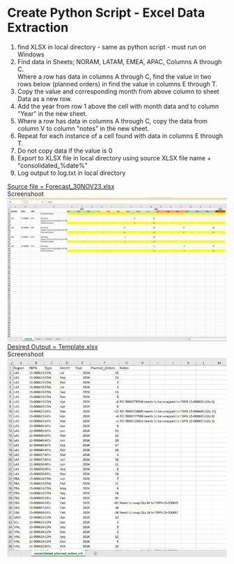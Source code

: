 # Create Python Script - Excel Data Extraction


1) find XLSX in local directory - same as python script - must run on Windows  
2) Find data in Sheets; NORAM, LATAM, EMEA, APAC, Columns A through C.  
Where a row has data in columns A through C, find the value in two rows below (planned orders) in find the value in columns E through T.   
3) Copy the value and corresponding month from above column to sheet Data as a new row.   
4) Add the year from row 1 above the cell with month data and to column "Year" in the new sheet.  
5) Where a row has data in columns A through C, copy the data from column V to column "notes" in the new sheet.  
6) Repeat for each instance of  a cell found with data in columns E through T.  
7) Do not copy data if the value is 0  
8) Export to XLSX file in local directory using source XLSX file name + "consolidated_%date%"  
9) Log output to log.txt  in local directory  

[Source file = Forecast_30NOV23.xlsx](/excel_data_extraction/Forecast_30NOV23.xlsx)  
Screenshoot 
![Screenshoot](/excel_data_extraction/Forecast_30NOV23.jpg)  
[Desired Output = Template.xlsx](/excel_data_extraction/Template.xlsx)    
Screenshoot  
![Screenshoot](/excel_data_extraction/considered_planed_orders_with_exclusion.jpg)